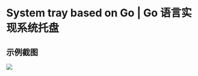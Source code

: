 # System tray based on Go | Go 语言实现系统托盘

## 示例截图

![](https://cdn.jsdelivr.net/gh/misitebao/CDN@master//md20210518093816.png)
